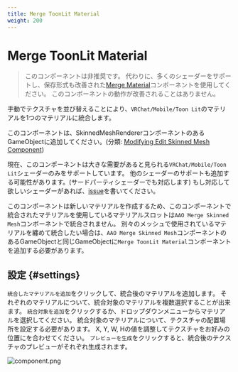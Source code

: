 ```yaml
---
title: Merge ToonLit Material
weight: 200
---
```


# Merge ToonLit Material

<blockquote class="book-hint warning">

このコンポーネントは非推奨です。
代わりに、多くのシェーダーをサポートし、保存形式も改善された[Merge Material](../merge-material/)コンポーネントを使用してください。
このコンポーネントの動作が改善されることはありません。

</blockquote>

手動でテクスチャを並び替えることにより、`VRChat/Mobile/Toon Lit`のマテリアルを1つのマテリアルに統合します。

このコンポーネントは、SkinnedMeshRendererコンポーネントのあるGameObjectに追加してください。(分類: [Modifying Edit Skinned Mesh Component](../../component-kind/edit-skinned-mesh-components#modifying-component))

現在、このコンポーネントは大きな需要があると見られる`VRChat/Mobile/Toon Lit`シェーダーのみをサポートしています。
他のシェーダーのサポートも追加する可能性があります。(サードパーティシェーダーでも対応します)
もし対応して欲しいシェーダーがあれば、[issue][issue]を書いてください。

このコンポーネントは新しいマテリアルを作成するため、このコンポーネントで統合されたマテリアルを使用しているマテリアルスロットは`AAO Merge Skinned Mesh`コンポーネントで統合されません。
別々のメッシュで使用されているマテリアルを纏めて統合したい場合は、`AAO Merge Skinned Mesh`コンポーネントのあるGameObjectと同じGameObjectに`Merge ToonLit Material`コンポーネントを追加する必要があります。

## 設定 {#settings}

`統合したマテリアルを追加`をクリックして、統合後のマテリアルを追加します。
それぞれのマテリアルについて、統合対象のマテリアルを複数選択することが出来ます。
`統合対象を追加`をクリックするか、ドロップダウンメニューからマテリアルを選択してください。
統合対象のマテリアルについて、テクスチャの配置場所を設定する必要があります。
X, Y, W, Hの値を調整してテクスチャをお好みの位置にを合わせてください。
`プレビューを生成`をクリックすると、統合後のテクスチャのプレビューがそれぞれ生成されます。

![component.png](component.png)

[issue]: https://github.com/anatawa12/AvatarOptimizer/issues/new/choose
